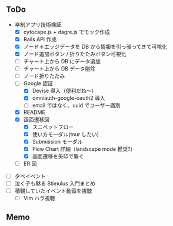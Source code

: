 ## ToDo

- 卒制アプリ技術検証
  - [x] cytocape.js + dagre.js でモック作成
  - [x] Rails API 作成
  - [x] ノード＋エッジデータを DB から情報を引っ張ってきて可視化
  - [x] ノード追加ボタン / 折りたたみボタン可視化
  - [ ] チャート上から DB にデータ追加
  - [ ] チャート上から DB データ削除
  - [ ] ノード折りたたみ
  - [ ] Google 認証
    - [x] Devise 導入（便利だね〜）
    - [x] omniauth-google-oauth2 導入
    - [ ] email ではなく、uuid でユーザー識別
  - [x] README
  - [x] 画面遷移図
    - [x] スニペットフロー
    - [x] 使い方モーダル(tour したい)
    - [x] Submission モーダル
    - [x] Flow Chart 詳細（landscape mode 推奨?）
    - [x] 画面遷移を矢印で繋ぐ
  - [ ] ER 図
- [ ] 夕べイベント
- [ ] 泣く子も黙る Stimulus 入門まとめ
- [ ] 積観していたイベント動画を視聴
  - [ ] Vim ハラ視聴

## Memo
